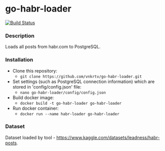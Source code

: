 # go-habr-loader

[![Build Status](https://travis-ci.com/vnkrtv/go-habr-loader.svg?branch=master)](https://travis-ci.com/vnkrtv/go-habr-loader)
### Description

Loads all posts from habr.com to PostgreSQL.

### Installation

- Clone this repository:
  - ```git clone https://github.com/vnkrtv/go-habr-loader.git```
- Set settings (such as PostgreSQL connection information) which are stored in 'config/config.json' file:
  - ```nano go-habr-loader/config/config.json```
- Build docker image:
  - ```docker build -t go-habr-loader go-habr-loader```
- Run docker container:
  - ```docker run --name habr-loader go-habr-loader```


### Dataset

Dataset loaded by tool - https://www.kaggle.com/datasets/leadness/habr-posts.